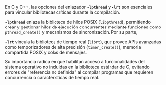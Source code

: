 En C y C++, las opciones del enlazador **`-lpthread`** y **`-lrt`** son esenciales para vincular bibliotecas críticas durante la compilación. 

**`-lpthread`** enlaza la biblioteca de hilos POSIX (`libpthread`), permitiendo crear y gestionar hilos de ejecución concurrentes mediante funciones como `pthread_create()` y mecanismos de sincronización. Por su parte, 

**`-lrt`** vincula la biblioteca de tiempo real (`librt`), que provee APIs avanzadas como temporizadores de alta precisión (`timer_create()`), memoria compartida POSIX y colas de mensajes. 

Su importancia radica en que habilitan acceso a funcionalidades del sistema operativo no incluidas en la biblioteca estándar de C, evitando errores de "referencia no definida" al compilar programas que requieren concurrencia o características de tiempo real.

